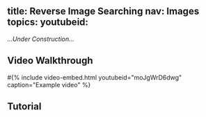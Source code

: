 title: Reverse Image Searching
nav: Images
topics:
youtubeid: 
---

*...Under Construction...*

## Video Walkthrough

#{% include video-embed.html youtubeid="moJgWrD6dwg" caption="Example video" %}

## Tutorial
